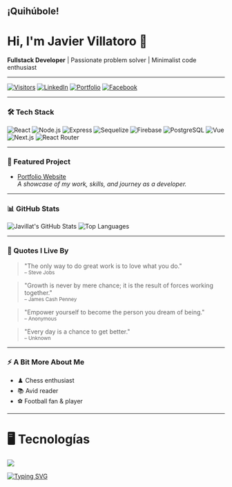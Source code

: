 ## ¡Quihúbole!

<!--
**Javillat/Javillat** is a ✨ _special_ ✨ repository because its `README.md` (this file) appears on your GitHub profile.

###
-->
# Hi, I'm Javier Villatoro 👋

**Fullstack Developer** | Passionate problem solver | Minimalist code enthusiast

---

[![Visitors](https://komarev.com/ghpvc/?username=Javillat&style=flat&color=grey)](https://github.com/Javillat)
[![LinkedIn](https://img.shields.io/badge/LinkedIn-blue?style=flat-square&logo=linkedin&logoColor=white&link=https://linkedin.com/in/javier-full-stack/)](https://linkedin.com/in/javier-full-stack/)
[![Portfolio](https://img.shields.io/badge/Portfolio-000?style=flat-square&logo=vercel&logoColor=white&link=https://www.javiervillatoro.dev)](https://www.javiervillatoro.dev)
[![Facebook](https://img.shields.io/badge/Facebook-1877F2?style=flat-square&logo=facebook&logoColor=white&link=https://facebook.com/javiervillatoro.dev/)](https://facebook.com/javiervillatoro.dev/)

---

### 🛠️ Tech Stack

![React](https://img.shields.io/badge/React-20232A?style=flat-square&logo=react&logoColor=61DAFB)
![Node.js](https://img.shields.io/badge/Node.js-43853D?style=flat-square&logo=node-dot-js&logoColor=white)
![Express](https://img.shields.io/badge/Express.js-404D59?style=flat-square)
![Sequelize](https://img.shields.io/badge/Sequelize-52B0E7?style=flat-square&logo=sequelize&logoColor=white)
![Firebase](https://img.shields.io/badge/Firebase-FFCA28?style=flat-square&logo=firebase&logoColor=white)
![PostgreSQL](https://img.shields.io/badge/PostgreSQL-4169E1?style=flat-square&logo=postgresql&logoColor=white)
![Vue](https://img.shields.io/badge/Vue.js-35495E?style=flat-square&logo=vue-dot-js&logoColor=4FC08D)
![Next.js](https://img.shields.io/badge/Next.js-000?style=flat-square&logo=next-dot-js&logoColor=white)
![React Router](https://img.shields.io/badge/React_Router-CA4245?style=flat-square&logo=react-router&logoColor=white)

---

### 🚀 Featured Project

- [Portfolio Website](https://www.javiervillatoro.dev)  
  _A showcase of my work, skills, and journey as a developer._

---

### 📊 GitHub Stats

![Javillat's GitHub Stats](https://github-readme-stats.vercel.app/api?username=Javillat&show_icons=true&hide_title=true&hide_rank=false&theme=default&hide_border=true)
![Top Languages](https://github-readme-stats.vercel.app/api/top-langs/?username=Javillat&layout=compact&theme=default&hide_border=true)

---

### 💬 Quotes I Live By

> "The only way to do great work is to love what you do."  
> <sub>– Steve Jobs</sub>

> "Growth is never by mere chance; it is the result of forces working together."  
> <sub>– James Cash Penney</sub>

> "Empower yourself to become the person you dream of being."  
> <sub>– Anonymous</sub>

> "Every day is a chance to get better."  
> <sub>– Unknown</sub>

---

### ⚡ A Bit More About Me

- ♟️ Chess enthusiast
- 📚 Avid reader
- ⚽ Football fan & player

---

<!--
Minimal, professional, and always open to exciting opportunities!
-->

# 🖥️ Tecnologías
<p align="left">
  <a href="https://skillicons.dev">
    <img src="https://skillicons.dev/icons?i=js,html,css,react,redux,nodejs,express,postgres,mysql,git,github,java,vercel,vscode,eclipse,jquery,materialui,discord&perline=8" />
  </a>
</p>




[![Typing SVG](https://readme-typing-svg.herokuapp.com?font=Fira+Code&pause=1000&multiline=true&width=550&height=100&lines=El+azar+favorece+una+mente+brillante)](https://git.io/typing-svg)





<!--

Here are some ideas to get you started:

- 🔭 I’m currently working on ...
- 🌱 I’m currently learning ...
- 👯 I’m looking to collaborate on ...
- 🤔 I’m looking for help with ...
- 💬 Ask me about ...
- 📫 How to reach me: ...
- 😄 Pronouns: ...
- ⚡ Fun fact: ...
-->
